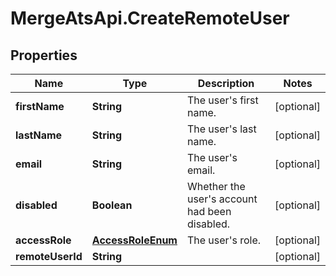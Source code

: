 # MergeAtsApi.CreateRemoteUser

## Properties

Name | Type | Description | Notes
------------ | ------------- | ------------- | -------------
**firstName** | **String** | The user&#39;s first name. | [optional] 
**lastName** | **String** | The user&#39;s last name. | [optional] 
**email** | **String** | The user&#39;s email. | [optional] 
**disabled** | **Boolean** | Whether the user&#39;s account had been disabled. | [optional] 
**accessRole** | [**AccessRoleEnum**](AccessRoleEnum.md) | The user&#39;s role. | [optional] 
**remoteUserId** | **String** |  | [optional] 



